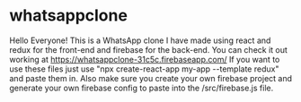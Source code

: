 # whatsappclone
Hello Everyone! This is a WhatsApp clone I have made using react and redux for the front-end and firebase for the back-end.
You can check it out working at https://whatsappclone-31c5c.firebaseapp.com/
If you want to use these files just use "npx create-react-app my-app --template redux" and paste them in. 
Also make sure you create your own firebase project and generate your own firebase config to paste into the /src/firebase.js file.
